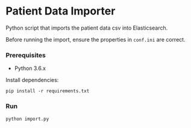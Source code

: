 # Patient Data Importer

Python script that imports the patient data csv into Elasticsearch.

Before running the import, ensure the properties in `conf.ini` are correct.

### Prerequisites

* Python 3.6.x

Install dependencies:
```
pip install -r requirements.txt
```

### Run

```
python import.py
```
